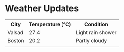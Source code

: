 # Weather Updates

<!-- WEATHER-UPDATE-START -->
<table><tr><th>City</th><th>Temperature (°C)</th><th>Condition</th></tr><tr><td>Valsad</td><td>27.4</td><td>Light rain shower</td></tr><tr><td>Boston</td><td>20.2</td><td>Partly cloudy</td></tr><tr><td></td><td></td><td></td></tr></table>
<!-- WEATHER-UPDATE-END -->
